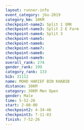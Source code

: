 ```yaml
---
layout: runner-info 
event_category: jbu-2019 
category_km: 30KM 
checkpoint-name2: Split 1 SMK 
checkpoint-name3: Split 2 E Farm 
checkpoint-name4: Split 3 
checkpoint-name5: 
checkpoint-name6: 
checkpoint-name7: 
checkpoint-name8: 
checkpoint-name9: 
overall_rank: 274
gender_rank: 199
category_rank: 133
bib: 31112
name: MOHD HARIEF BIN KHABIB
distance: 30KM
category: 30KM Men Open
gender: Male
time: 5-52-26
start: 2-00-00
checkpoint2: 4-34-46
checkpoint3: 7-11-03
finish: 7-52-26
---
```

